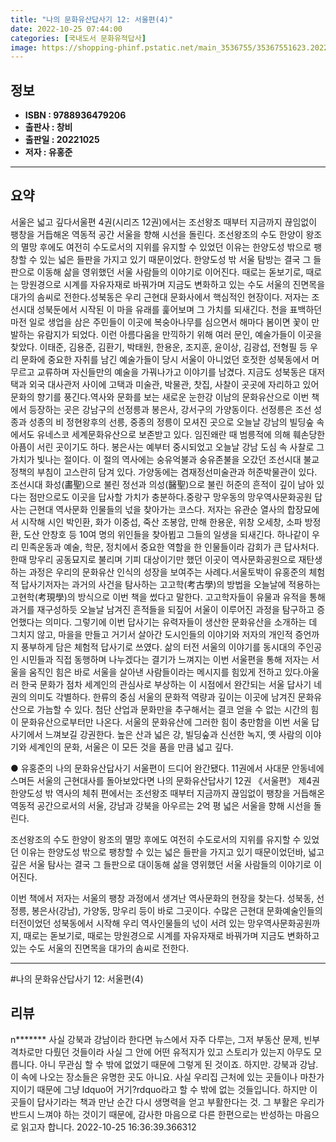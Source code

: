 ```yaml
---
title: "나의 문화유산답사기 12: 서울편(4)"
date: 2022-10-25 07:44:00
categories: [국내도서 문화유적답사]
image: https://shopping-phinf.pstatic.net/main_3536755/35367551623.20221021154345.jpg
---
```


## **정보**

- **ISBN : 9788936479206**
- **출판사 : 창비**
- **출판일 : 20221025**
- **저자 : 유홍준**

------



## **요약**

서울은 넓고 깊다서울편 4권(시리즈 12권)에서는 조선왕조 때부터 지금까지 끊임없이 팽창을 거듭해온 역동적 공간 서울을 향해 시선을 돌린다. 조선왕조의 수도 한양이 왕조의 멸망 후에도 여전히 수도로서의 지위를 유지할 수 있었던 이유는 한양도성 밖으로 팽창할 수 있는 넓은 들판을 가지고 있기 때문이었다. 한양도성 밖 서울 탐방는 결국 그 들판으로 이동해 삶을 영위했던 서울 사람들의 이야기로 이어진다. 때로는 돋보기로, 때로는 망원경으로 시계를 자유자재로 바꿔가며 지금도 변화하고 있는 수도 서울의 진면목을 대가의 솜씨로 전한다.성북동은 우리 근현대 문화사에서 핵심적인 현장이다. 저자는 조선시대 성북둔에서 시작된 이 마을 유래를 훑어보며 그 가치를 되새긴다. 천을 표백하던 마전 일로 생업을 삼은 주민들이 이곳에 복숭아나무를 심으면서 해마다 봄이면 꽃이 만발하는 유람지가 되었다. 이런 아름다움을 만끽하기 위해 여러 문인, 예술가들이 이곳을 찾았다. 이태준, 김용준, 김환기, 박태원, 한용운, 조지훈, 윤이상, 김광섭, 전형필 등 우리 문화에 중요한 자취를 남긴 예술가들이 당시 서울이 아니었던 호젓한 성북동에서 머무르고 교류하며 자신들만의 예술을 가꿔나가고 이야기를 남겼다. 지금도 성북동은 대저택과 외국 대사관저 사이에 고택과 미술관, 박물관, 찻집, 사찰이 곳곳에 자리하고 있어 문화의 향기를 풍긴다.역사와 문화를 보는 새로운 눈한강 이남의 문화유산으로 이번 책에서 등장하는 곳은 강남구의 선정릉과 봉은사, 강서구의 가양동이다. 선정릉은 조선 성종과 성종의 비 정현왕후의 선릉, 중종의 정릉이 모셔진 곳으로 오늘날 강남의 빌딩숲 속에서도 유네스코 세계문화유산으로 보존받고 있다. 임진왜란 때 범릉적에 의해 훼손당한 아픔이 서린 곳이기도 하다. 봉은사는 예부터 중시되었고 오늘날 강남 도심 속 사찰로 그 가치가 빛나는 절이다. 이 절의 역사에는 숭유억불과 숭유존불을 오갔던 조선시대 불교 정책의 부침이 고스란히 담겨 있다. 가양동에는 겸재정선미술관과 허준박물관이 있다. 조선시대 화성(畵聖)으로 불린 정선과 의성(醫聖)으로 불린 허준의 흔적이 깊이 남아 있다는 점만으로도 이곳을 답사할 가치가 충분하다.중랑구 망우동의 망우역사문화공원 답사는 근현대 역사문화 인물들의 넋을 찾아가는 코스다. 저자는 유관순 열사의 합장묘에서 시작해 시인 박인환, 화가 이중섭, 죽산 조봉암, 만해 한용운, 위창 오세창, 소파 방정환, 도산 안창호 등 10여 명의 위인들을 찾아뵙고 그들의 일생을 되새긴다. 하나같이 우리 민족운동과 예술, 학문, 정치에서 중요한 역할을 한 인물들이라 감회가 큰 답사처다. 한때 망우리 공동묘지로 불리며 기피 대상이기만 했던 이곳이 역사문화공원으로 재탄생하는 과정은 우리의 문화유산 인식의 성장을 보여주는 사례다.서울토박이 유홍준의 체험적 답사기저자는 과거의 사건을 탐사하는 고고학(考古學)의 방법을 오늘날에 적용하는 고현학(考現學)의 방식으로 이번 책을 썼다고 말한다. 고고학자들이 유물과 유적을 통해 과거를 재구성하듯 오늘날 남겨진 흔적들을 되짚어 서울이 이루어진 과정을 탐구하고 증언했다는 의미다. 그렇기에 이번 답사기는 유력자들이 생산한 문화유산을 소개하는 데 그치지 않고, 마을을 만들고 거기서 살아간 도시인들의 이야기와 저자의 개인적 증언까지 풍부하게 담은 체험적 답사기로 쓰였다. 삶의 터전 서울의 이야기를 동시대의 주인공인 시민들과 직접 동행하며 나누겠다는 결기가 느껴지는 이번 서울편을 통해 저자는 서울을 움직인 힘은 바로 서울을 살아낸 사람들이라는 메시지를 힘있게 전하고 있다.아울러 한국 문화가 점차 세계인의 관심사로 부상하는 이 시점에서 완간되는 서울 답사기 네 권의 의미도 각별하다. 한류의 중심 서울의 문화적 역량과 깊이는 이곳에 남겨진 문화유산으로 가늠할 수 있다. 첨단 산업과 문화만을 추구해서는 결코 얻을 수 없는 시간의 힘이 문화유산으로부터만 나온다. 서울의 문화유산에 그러한 힘이 충만함을 이번 서울 답사기에서 느껴보길 강권한다. 높은 산과 넓은 강, 빌딩숲과 신선한 녹지, 옛 사람의 이야기와 세계인의 문화, 서울은 이 모든 것을 품을 만큼 넓고 깊다.

● 유홍준의 나의 문화유산답사기 서울편이 드디어 완간됐다. 11권에서 사대문 안동네에 스며든 서울의 근현대사를 돌아보았다면 나의 문화유산답사기 12권 《서울편》 제4권 한양도성 밖 역사의 체취 편에서는 조선왕조 때부터 지금까지 끊임없이 팽창을 거듭해온 역동적 공간으로서의 서울, 강남과 강북을 아우르는 2억 평 넓은 서울을 향해 시선을 돌린다. 

조선왕조의 수도 한양이 왕조의 멸망 후에도 여전히 수도로서의 지위를 유지할 수 있었던 이유는 한양도성 밖으로 팽창할 수 있는 넓은 들판을 가지고 있기 때문이었던바, 넓고 깊은 서울 탐사는 결국 그 들판으로 대이동해 삶을 영위했던 서울 사람들의 이야기로 이어진다.

이번 책에서 저자는 서울의 팽창 과정에서 생겨난 역사문화의 현장을 찾는다. 성북동, 선정릉, 봉은사(강남), 가양동, 망우리 등이 바로 그곳이다. 수많은 근현대 문화예술인들의 터전이었던 성북동에서 시작해 우리 역사인물들의 넋이 서려 있는 망우역사문화공원까지, 때로는 돋보기로, 때로는 망원경으로 시계를 자유자재로 바꿔가며 지금도 변화하고 있는 수도 서울의 진면목을 대가의 솜씨로 전한다.



------

#나의 문화유산답사기 12: 서울편(4)


## **리뷰** 

  n******* 사실 강북과 강남이라 한다면 뉴스에서 자주 다루는, 그저 부동산 문제, 빈부격차로만 다뤘던 것들이라 사실 그 안에 어떤 유적지가 있고 스토리가 있는지 아무도 모릅니다. 아니 무관심 할 수 밖에 없었기 때문에 그렇게 된 것이죠. 하지만. 강북과 강남. 이 속에 나오는 장소들은 유명한 곳도 아니요. 사실 우리집 근처에 있는 곳들이나 마찬가지이기 때문에 그냥 ldquo어 거기?rdquo라고 할 수 밖에 없는 것들입니다. 하지만 이곳들이 답사기라는 책과 만난 순간 다시 생명력을 얻고 부활한다는 것. 그 부활은 우리가 반드시 느껴야 하는 것이기 때문에, 감사한 마음으로 다른 한편으로는 반성하는 마음으로 읽고자 합니다.
 2022-10-25 16:36:39.366312 <br/>
